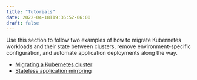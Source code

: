 ```yaml
---
title: "Tutorials"
date: 2022-04-18T19:36:52-06:00
draft: false
---
```

Use this section to follow two examples of how to migrate Kubernetes workloads and their state between clusters, remove environment-specific configuration, and automate application deployments along the way.

* [Migrating a Kubernetes cluster]()
* [Stateless application mirroring]()

